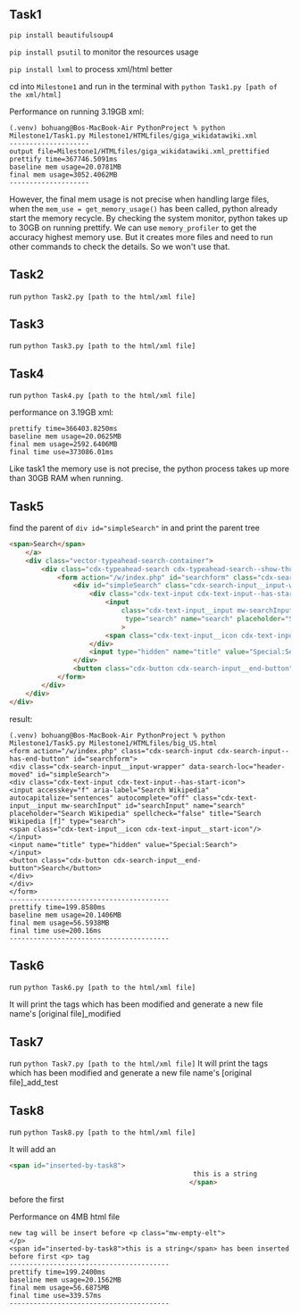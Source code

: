 ## Task1
```pip install beautifulsoup4```

```pip install psutil``` to monitor the resources usage

```pip install lxml``` to process xml/html better

cd into ```Milestone1``` and run in the terminal with ```python Task1.py [path of the xml/html]```

Performance on running 3.19GB xml:
```
(.venv) bohuang@Bos-MacBook-Air PythonProject % python Milestone1/Task1.py Milestone1/HTMLfiles/giga_wikidatawiki.xml
--------------------
output file=Milestone1/HTMLfiles/giga_wikidatawiki.xml_prettified
prettify time=367746.5091ms
baseline mem usage=20.0781MB
final mem usage=3052.4062MB
--------------------
```
However, the final mem usage is not precise when handling large files, when the ```mem_use = get_memory_usage()```
has been called, python already start the memory recycle. By checking the system monitor,
python takes up to 30GB on running prettify. We can use ```memory_profiler``` to get the accuracy
highest memory use. But it creates more files and need to run other commands to check the details. So we won't use that.

## Task2
run ```python Task2.py [path to the html/xml file]```

## Task3
run ```python Task3.py [path to the html/xml file]```

## Task4
run ```python Task4.py [path to the html/xml file]```


performance on 3.19GB xml:
```
prettify time=366403.8250ms
baseline mem usage=20.0625MB
final mem usage=2592.6406MB
final time use=373086.01ms
```
Like task1 the memory use is not precise, the python process takes up more than 30GB RAM when running.

## Task5 
find the parent of ```div id="simpleSearch"``` in
and print the parent tree
```html
<span>Search</span>
	</a>
	<div class="vector-typeahead-search-container">
		<div class="cdx-typeahead-search cdx-typeahead-search--show-thumbnail cdx-typeahead-search--auto-expand-width">
			<form action="/w/index.php" id="searchform" class="cdx-search-input cdx-search-input--has-end-button">
				<div id="simpleSearch" class="cdx-search-input__input-wrapper"  data-search-loc="header-moved">
					<div class="cdx-text-input cdx-text-input--has-start-icon">
						<input
							class="cdx-text-input__input mw-searchInput" autocomplete="off"
							 type="search" name="search" placeholder="Search Wikipedia" aria-label="Search Wikipedia" autocapitalize="sentences" spellcheck="false" title="Search Wikipedia [f]" accesskey="f" id="searchInput"
							>
						<span class="cdx-text-input__icon cdx-text-input__start-icon"></span>
					</div>
					<input type="hidden" name="title" value="Special:Search">
				</div>
				<button class="cdx-button cdx-search-input__end-button">Search</button>
			</form>
		</div>
	</div>
</div>
```
result:
```
(.venv) bohuang@Bos-MacBook-Air PythonProject % python Milestone1/Task5.py Milestone1/HTMLfiles/big_US.html
<form action="/w/index.php" class="cdx-search-input cdx-search-input--has-end-button" id="searchform">
<div class="cdx-search-input__input-wrapper" data-search-loc="header-moved" id="simpleSearch">
<div class="cdx-text-input cdx-text-input--has-start-icon">
<input accesskey="f" aria-label="Search Wikipedia" autocapitalize="sentences" autocomplete="off" class="cdx-text-input__input mw-searchInput" id="searchInput" name="search" placeholder="Search Wikipedia" spellcheck="false" title="Search Wikipedia [f]" type="search">
<span class="cdx-text-input__icon cdx-text-input__start-icon"/>
</input>
<input name="title" type="hidden" value="Special:Search">
</input>
<button class="cdx-button cdx-search-input__end-button">Search</button>
</div>
</div>
</form>
----------------------------------------
prettify time=199.8580ms
baseline mem usage=20.1406MB
final mem usage=56.5938MB
final time use=200.16ms
----------------------------------------
```

## Task6
run ```python Task6.py [path to the html/xml file]```

It will print the tags which has been modified and generate a new file name's [original file]_modified

## Task7
run ```python Task7.py [path to the html/xml file]```
It will print the tags which has been modified and generate a new file name's [original file]_add_test

## Task8
run ```python Task8.py [path to the html/xml file]```

It will add an 
```html
<span id="inserted-by-task8">
                                              this is a string
                                             </span>
```
before the first <p>

Performance on 4MB html file
```
new tag will be insert before <p class="mw-empty-elt">
</p>
<span id="inserted-by-task8">this is a string</span> has been inserted before first <p> tag
----------------------------------------
prettify time=199.2400ms
baseline mem usage=20.1562MB
final mem usage=56.6875MB
final time use=339.57ms
----------------------------------------
```